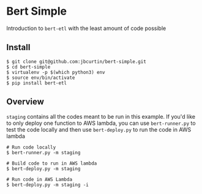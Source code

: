 # Bert Simple


Introduction to `bert-etl` with the least amount of code possible

## Install

```
$ git clone git@github.com:jbcurtin/bert-simple.git
$ cd bert-simple
$ virtualenv -p $(which python3) env
$ source env/bin/activate
$ pip install bert-etl
```

## Overview

`staging` contains all the codes meant to be run in this example. If you'd like to only deploy one function to AWS lambda, you can use `bert-runner.py` to test the code locally and then use `bert-deploy.py` to run the code in AWS lambda

```
# Run code locally
$ bert-runner.py -m staging

# Build code to run in AWS lambda
$ bert-deploy.py -m staging

# Run code in AWS Lambda
$ bert-deploy.py -m staging -i
```
